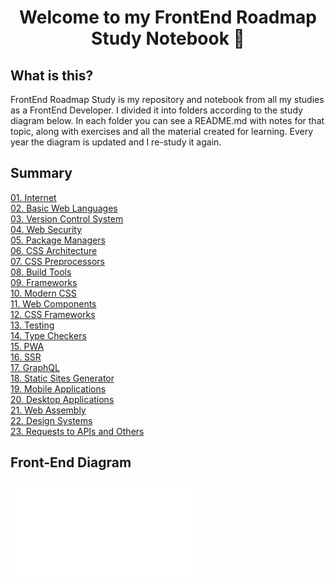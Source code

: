 <h1 align="center">Welcome to my FrontEnd Roadmap Study Notebook 👋</h1>


## What is this?

FrontEnd Roadmap Study is my repository and notebook from all my studies as a FrontEnd Developer.
I divided it into folders according to the study diagram below. In each folder you can see a README.md with notes for that topic, along with exercises and all the material created for learning.
Every year the diagram is updated and I re-study it again.

## Summary
[01. Internet](01_Internet/README.md)
<br>
[02. Basic Web Languages](02_Basic_Web_Languages/README.md)
<br>
[03. Version Control System](03_Version_Control_System/README.md)
<br>
[04. Web Security](04_Web_Security/README.md)
<br>
[05. Package Managers](05_Package_Managers/README.md)
<br>
[06. CSS Architecture](06_CSS_Architecture/README.md)
<br>
[07. CSS Preprocessors](07_CSS_Preprocessors/README.md)
<br>
[08. Build Tools](08_Build_Tools/README.md)
<br>
[09. Frameworks](09_Frameworks/README.md)
<br>
[10. Modern CSS](10_Modern_CSS/README.md)
<br>
[11. Web Components](11_Web_Components/README.md)
<br>
[12. CSS Frameworks](12_CSS_Frameworks/README.md)
<br>
[13. Testing](13_Testing/README.md)
<br>
[14. Type Checkers](14_Type_Checkers/README.md)
<br>
[15. PWA](15_PWA/README.md)
<br>
[16. SSR](16_SSR/README.md)
<br>
[17. GraphQL](17_GraphQL/README.md)
<br>
[18. Static Sites Generator](18_Static_Sites_Generator/README.md)
<br>
[19. Mobile Applications](19_Mobile_Applications/README.md)
<br>
[20. Desktop Applications](20_Desktop_Applications/README.md)
<br>
[21. Web Assembly](21_Web_Assembly/README.md)
<br>
[22. Design Systems](22_Design_Systems/README.md)
<br>
[23. Requests to APIs and Others](23_Requests_to_APIs_and_Others/README.md)
<br>


## Front-End Diagram

![](.gitbook/assets/frontend.pdf)

